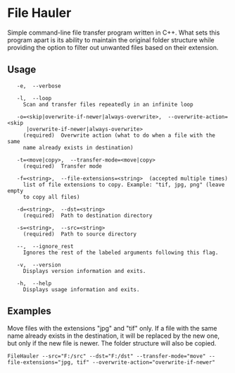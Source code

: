 # File Hauler
Simple command-line file transfer program written in C++. What sets this program apart is its ability to maintain the original folder structure while providing the option to filter out unwanted files based on their extension.

## Usage
```console
   -e,  --verbose

   -l,  --loop
     Scan and transfer files repeatedly in an infinite loop

   -o=<skip|overwrite-if-newer|always-overwrite>,  --overwrite-action=<skip
      |overwrite-if-newer|always-overwrite>
     (required)  Overwrite action (what to do when a file with the same
     name already exists in destination)

   -t=<move|copy>,  --transfer-mode=<move|copy>
     (required)  Transfer mode

   -f=<string>,  --file-extensions=<string>  (accepted multiple times)
     list of file extensions to copy. Example: "tif, jpg, png" (leave empty
     to copy all files)

   -d=<string>,  --dst=<string>
     (required)  Path to destination directory

   -s=<string>,  --src=<string>
     (required)  Path to source directory

   --,  --ignore_rest
     Ignores the rest of the labeled arguments following this flag.

   -v,  --version
     Displays version information and exits.

   -h,  --help
     Displays usage information and exits.
```

## Examples
Move files with the extensions "jpg" and "tif" only. If a file with the same name already exists in the destination, it will be replaced by the new one, but only if the new file is newer. The folder structure will also be copied.
```console
FileHauler --src="F:/src" --dst="F:/dst" --transfer-mode="move" --file-extensions="jpg, tif" --overwrite-action="overwrite-if-newer"
```
